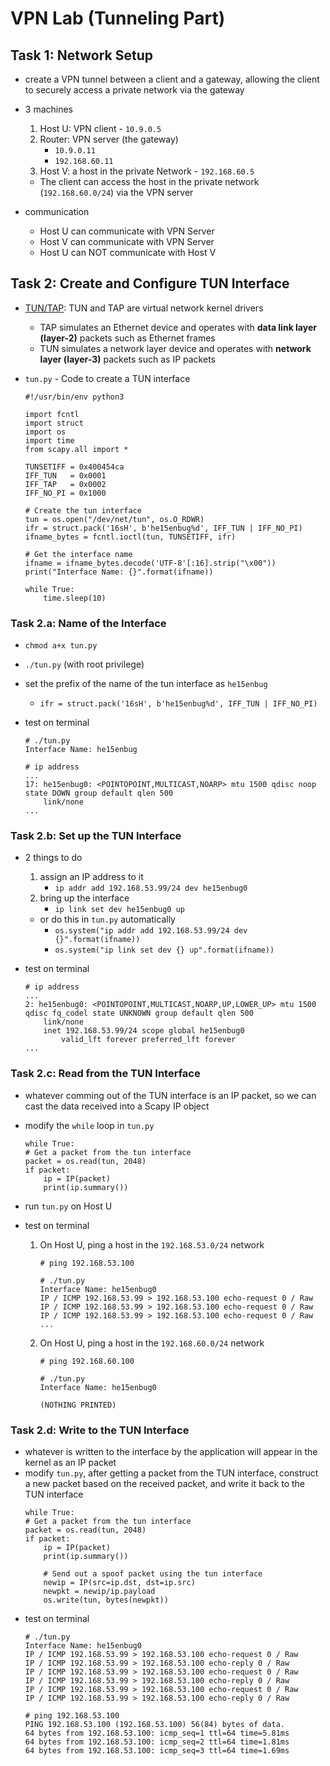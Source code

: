 # VPN Lab (Tunneling Part)
## Task 1: Network Setup
- create a VPN tunnel between a client and a gateway, allowing the client to securely access a private network via the gateway
- 3 machines
    1. Host U: VPN client - `10.9.0.5`
    2. Router: VPN server (the gateway) 
        - `10.9.0.11`
        - `192.168.60.11`
    3. Host V: a host in the private Network - `192.168.60.5`
    - The client can access the host in the private network (`192.168.60.0/24`) via the VPN server

- communication
    - Host U can communicate with VPN Server
    - Host V can communicate with VPN Server
    - Host U can NOT communicate with Host V 

## Task 2: Create and Configure TUN Interface
- [TUN/TAP](https://en.wikipedia.org/wiki/TUN/TAP): TUN and TAP are virtual network kernel drivers
    - TAP simulates an Ethernet device and operates with **data link layer (layer-2)** packets such as Ethernet frames
    - TUN simulates a network layer device and operates with **network layer (layer-3)** packets such as IP packets

- `tun.py` - Code to create a TUN interface
    ```
    #!/usr/bin/env python3

    import fcntl
    import struct
    import os
    import time
    from scapy.all import *

    TUNSETIFF = 0x400454ca
    IFF_TUN   = 0x0001
    IFF_TAP   = 0x0002
    IFF_NO_PI = 0x1000

    # Create the tun interface
    tun = os.open("/dev/net/tun", os.O_RDWR)
    ifr = struct.pack('16sH', b'he15enbug%d', IFF_TUN | IFF_NO_PI)
    ifname_bytes = fcntl.ioctl(tun, TUNSETIFF, ifr)

    # Get the interface name
    ifname = ifname_bytes.decode('UTF-8'[:16].strip("\x00"))
    print("Interface Name: {}".format(ifname))

    while True:
        time.sleep(10)

    ```

### Task 2.a: Name of the Interface
- `chmod a+x tun.py`
- `./tun.py` (with root privilege)

- set the prefix of the name of the tun interface as `he15enbug`
    - `ifr = struct.pack('16sH', b'he15enbug%d', IFF_TUN | IFF_NO_PI)`

- test on terminal
    ```
    # ./tun.py
    Interface Name: he15enbug

    ```
    
    ```
    # ip address
    ...
    17: he15enbug0: <POINTOPOINT,MULTICAST,NOARP> mtu 1500 qdisc noop state DOWN group default qlen 500
        link/none 
    ...
    ```

### Task 2.b: Set up the TUN Interface
- 2 things to do
    1. assign an IP address to it
        - `ip addr add 192.168.53.99/24 dev he15enbug0`
    2. bring up the interface
        - `ip link set dev he15enbug0 up`
    - or do this in `tun.py` automatically
        - `os.system("ip addr add 192.168.53.99/24 dev {}".format(ifname))`
        - `os.system("ip link set dev {} up".format(ifname))`

- test on terminal
    ```
    # ip address
    ...
    2: he15enbug0: <POINTOPOINT,MULTICAST,NOARP,UP,LOWER_UP> mtu 1500 qdisc fq_codel state UNKNOWN group default qlen 500
        link/none 
        inet 192.168.53.99/24 scope global he15enbug0
            valid_lft forever preferred_lft forever
    ...
    ```

### Task 2.c: Read from the TUN Interface
- whatever comming out of the TUN interface is an IP packet, so we can cast the data received into a Scapy IP object
- modify the `while` loop in `tun.py`
    ```
    while True:
    # Get a packet from the tun interface
    packet = os.read(tun, 2048)
    if packet:
        ip = IP(packet)
        print(ip.summary())
    ```

- run `tun.py` on Host U

- test on terminal
    1. On Host U, ping a host in the `192.168.53.0/24` network
        ```
        # ping 192.168.53.100
        ```
        ```
        # ./tun.py
        Interface Name: he15enbug0
        IP / ICMP 192.168.53.99 > 192.168.53.100 echo-request 0 / Raw
        IP / ICMP 192.168.53.99 > 192.168.53.100 echo-request 0 / Raw
        IP / ICMP 192.168.53.99 > 192.168.53.100 echo-request 0 / Raw
        ...
        ```

    2. On Host U, ping a host in the `192.168.60.0/24` network
        ```
        # ping 192.168.60.100
        ```
        ```
        # ./tun.py
        Interface Name: he15enbug0
        
        (NOTHING PRINTED)
        ```

### Task 2.d: Write to the TUN Interface
- whatever is written to the interface by the application will appear in the kernel as an IP packet
- modify `tun.py`, after getting a packet from the TUN interface, construct a new packet based on the received packet, and write it back to the TUN interface
    ```
    while True:
    # Get a packet from the tun interface
    packet = os.read(tun, 2048)
    if packet:
        ip = IP(packet)
        print(ip.summary())

        # Send out a spoof packet using the tun interface
        newip = IP(src=ip.dst, dst=ip.src)
        newpkt = newip/ip.payload
        os.write(tun, bytes(newpkt))
    ```
- test on terminal
    ```
    # ./tun.py
    Interface Name: he15enbug0
    IP / ICMP 192.168.53.99 > 192.168.53.100 echo-request 0 / Raw
    IP / ICMP 192.168.53.99 > 192.168.53.100 echo-reply 0 / Raw
    IP / ICMP 192.168.53.99 > 192.168.53.100 echo-request 0 / Raw
    IP / ICMP 192.168.53.99 > 192.168.53.100 echo-reply 0 / Raw
    IP / ICMP 192.168.53.99 > 192.168.53.100 echo-request 0 / Raw
    IP / ICMP 192.168.53.99 > 192.168.53.100 echo-reply 0 / Raw
    ```
    ```
    # ping 192.168.53.100
    PING 192.168.53.100 (192.168.53.100) 56(84) bytes of data.
    64 bytes from 192.168.53.100: icmp_seq=1 ttl=64 time=5.81ms
    64 bytes from 192.168.53.100: icmp_seq=2 ttl=64 time=1.81ms
    64 bytes from 192.168.53.100: icmp_seq=3 ttl=64 time=1.69ms
    ```